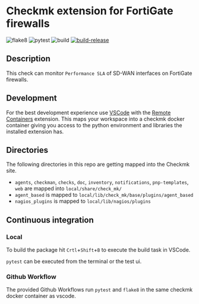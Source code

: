 # Checkmk extension for FortiGate firewalls

![flake8](https://github.com/emanuel-bs/checkmk_fortigate_sdwan/workflows/Lint/badge.svg)
![pytest](https://github.com/emanuel-bs/checkmk_fortigate_sdwan/workflows/pytest/badge.svg)
![build](https://github.com/emanuel-bs/checkmk_fortigate_sdwan/workflows/build/badge.svg)
[![build-release](https://github.com/emanuel-bs/checkmk_fortigate_sdwan/actions/workflows/build-release.yml/badge.svg)](https://github.com/emanuel-bs/checkmk_fortigate_sdwan/actions/workflows/build-release.yml)

## Description

This check can monitor ``Performance SLA`` of SD-WAN interfaces on FortiGate firewalls.

## Development

For the best development experience use [VSCode](https://code.visualstudio.com/) with the [Remote Containers](https://marketplace.visualstudio.com/items?itemName=ms-vscode-remote.remote-containers) extension. This maps your workspace into a checkmk docker container giving you access to the python environment and libraries the installed extension has.

## Directories

The following directories in this repo are getting mapped into the Checkmk site.

* `agents`, `checkman`, `checks`, `doc`, `inventory`, `notifications`, `pnp-templates`, `web` are mapped into `local/share/check_mk/`
* `agent_based` is mapped to `local/lib/check_mk/base/plugins/agent_based`
* `nagios_plugins` is mapped to `local/lib/nagios/plugins`

## Continuous integration
### Local

To build the package hit `Crtl`+`Shift`+`B` to execute the build task in VSCode.

`pytest` can be executed from the terminal or the test ui.

### Github Workflow

The provided Github Workflows run `pytest` and `flake8` in the same checkmk docker container as vscode.
